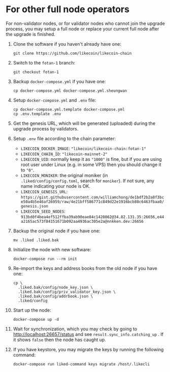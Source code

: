 # For other full node operators

For non-validator nodes, or for validator nodes who cannot join the upgrade process, you may setup a full node or replace your current full node after the upgrade is finished.

1. Clone the software if you haven't already have one:

   ```text
   git clone https://github.com/likecoin/likecoin-chain
   ```

2. Switch to the `fotan-1` branch:

   ```text
   git checkout fotan-1
   ```

3. Backup `docker-compose.yml` if you have one:

   ```text
   cp docker-compose.yml docker-compose.yml.sheungwan
   ```

4. Setup `docker-compose.yml` and `.env` file:

   ```text
   cp docker-compose.yml.template docker-compose.yml
   cp .env.template .env
   ```

5. Get the genesis URL, which will be generated \(uploaded\) during the upgrade process by validators.
6. Setup `.env` file according to the chain parameter:
   * `LIKECOIN_DOCKER_IMAGE`: `"likecoin/likecoin-chain:fotan-1"`
   * `LIKECOIN_CHAIN_ID`: `"likecoin-mainnet-2"`
   * `LIKECOIN_UID`: normally keep it as `"1000"` is fine, but if you are using root user under Linux \(e.g. in some VPS\) then you should change it to `"0"`.
   * `LIKECOIN_MONIKER`: the original moniker \(in `.liked/config/config.toml`, search for `moniker`\). If not sure, any name indicating your node is OK.
   * `LIKECOIN_GENESIS_URL`: `https://gist.githubusercontent.com/williamchong/de1bdf2b2a8f3bce50a4b5e46af26959/raw/4e21bff586771c849d22e1916bcb88c6463fbaa0/genesis.json`
   * `LIKECOIN_SEED_NODES`: `913bd0f4bea4ef512ffba39ab90eae84c1420862@34.82.131.35:26656,e44a2165ac573f84151671b092aa4936ac305e2a@nnkken.dev:26656`
7. Backup the original node if you have one:

   ```text
   mv .liked .liked.bak
   ```

8. Initialize the node with new software:

   ```text
   docker-compose run --rm init
   ```

9. Re-import the keys and address books from the old node if you have one:

   ```text
   cp \
     .liked.bak/config/node_key.json \
     .liked.bak/config/priv_validator_key.json \
     .liked.bak/config/addrbook.json \
     .liked/config
   ```

10. Start up the node:

    ```text
    docker-compose up -d
    ```

11. Wait for synchronization, which you may check by going to [http://localhost:26657/status](http://localhost:26657/status) and see `result.sync_info.catching_up` . If it shows `false` then the node has caught up.
12. If you have keystore, you may migrate the keys by running the following command:

    ```text
    docker-compose run liked-command keys migrate /host/.likecli
    ```

